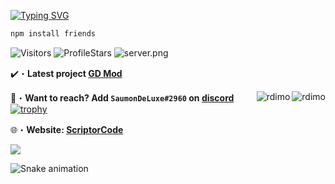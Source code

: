 <!-- <a href="http://scriptorcode.7m.pl" target="_blank"> <img src="https://media.discordapp.net/attachments/919237621429985360/956935192067575848/unknown.png" alt="Rdimo's Github"/></a> -->

[![Typing SVG](https://readme-typing-svg.herokuapp.com?color=4322F7&background=3000FF08&center=true&vCenter=true&lines=Scriptors'+Github;Sub+to+ScriptorJS+on+youtube)](https://Scriptorcode.7m.pl)

```js
npm install friends
```

<img src="https://komarev.com/ghpvc/?username=shadowforce78&label=Profile%20Views&color=008042&style=flat&label=Visitors" alt="Visitors"></a>
<img src="https://img.shields.io/badge/dynamic/json?&label=Total%20Stars&color=008042&style=flat&style=for-the-badge&query=%24.stars&url=https://api.github-star-counter.workers.dev/user/shadowforce78" alt="ProfileStars"></a>
<img src="https://discord.com/api/guilds/1014108456141197322/widget.png?style=shield" alt="server.png">


✔️・**Latest project [GD Mod](https://github.com/shadowforce78/GDmod)**

📩・**Want to reach? Add `SaumonDeLuxe#2960` on [discord](https://discord.gg/qQkJByh5Ef)**
</a>
<img align="right" src="https://github-readme-stats-eight-theta.vercel.app/api?username=shadowforce78&show_icons=true&theme=react&include_all_commits=true&locale=fr" alt="rdimo" />
<img align="right" src="https://github-readme-stats-eight-theta.vercel.app/api/top-langs/?username=shadowforce78&layout=compact&langs_count=8&theme=react&locale=fr" alt="rdimo" />
[![trophy](https://github-profile-trophy.vercel.app/?username=shadowforce78&theme=onedark)](https://github.com/ryo-ma/github-profile-trophy)

🌐・**Website: [ScriptorCode](https://scriptorcode.vercel.app/)**</p>

<a href="http://scriptorcode.7m.pl" target="_blank"> <img src="https://discord.c99.nl/widget/theme-1/918916801994309752.png"/></a>



![Snake animation](https://github.com/shadowforce78/shadowforce78/blob/output/github-contribution-grid-snake.svg)
